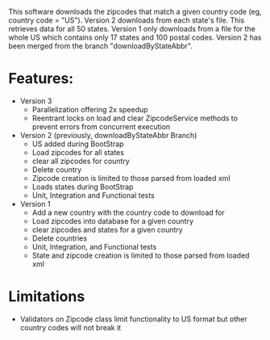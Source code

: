 This software downloads the zipcodes that match a given country code (eg, country code = "US").  Version 2 downloads from each state's file.  This retrieves data for all 50 states.  Version 1 only downloads from a file for the whole US which contains only 17 states and 100 postal codes.  Version 2 has been merged from the branch "downloadByStateAbbr".

# Features:
* Version 3
    * Parallelization offering 2x speedup
    * Reentrant locks on load and clear ZipcodeService methods to prevent errors from concurrent execution
* Version 2 (previously, downloadByStateAbbr Branch)
    * US added during BootStrap
    * Load zipcodes for all states
    * clear all zipcodes for country
    * Delete country
    * Zipcode creation is limited to those parsed from loaded xml
    * Loads states during BootStrap
    * Unit, Integration and Functional tests
* Version 1
    * Add a new country with the country code to download for
    * Load zipcodes into database for a given country
    * clear zipcodes and states for a given country
    * Delete countries
    * Unit, Integration, and Functional tests
    * State and zipcode creation is limited to those parsed from loaded xml


# Limitations
* Validators on Zipcode class limit functionality to US format but other country codes will not break it

